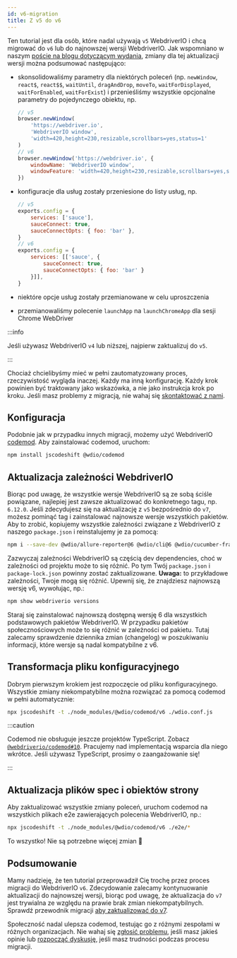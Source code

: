 ```yaml
---
id: v6-migration
title: Z v5 do v6
---
```


Ten tutorial jest dla osób, które nadal używają `v5` WebdriverIO i chcą migrować do `v6` lub do najnowszej wersji WebdriverIO. Jak wspomniano w naszym [poście na blogu dotyczącym wydania](https://webdriver.io/blog/2020/03/26/webdriverio-v6-released), zmiany dla tej aktualizacji wersji można podsumować następująco:

- skonsolidowaliśmy parametry dla niektórych poleceń (np. `newWindow`, `react$`, `react$$`, `waitUntil`, `dragAndDrop`, `moveTo`, `waitForDisplayed`, `waitForEnabled`, `waitForExist`) i przenieśliśmy wszystkie opcjonalne parametry do pojedynczego obiektu, np.

    ```js
    // v5
    browser.newWindow(
        'https://webdriver.io',
        'WebdriverIO window',
        'width=420,height=230,resizable,scrollbars=yes,status=1'
    )
    // v6
    browser.newWindow('https://webdriver.io', {
        windowName: 'WebdriverIO window',
        windowFeature: 'width=420,height=230,resizable,scrollbars=yes,status=1'
    })
    ```

- konfiguracje dla usług zostały przeniesione do listy usług, np.

    ```js
    // v5
    exports.config = {
        services: ['sauce'],
        sauceConnect: true,
        sauceConnectOpts: { foo: 'bar' },
    }
    // v6
    exports.config = {
        services: [['sauce', {
            sauceConnect: true,
            sauceConnectOpts: { foo: 'bar' }
        }]],
    }
    ```

- niektóre opcje usług zostały przemianowane w celu uproszczenia
- przemianowaliśmy polecenie `launchApp` na `launchChromeApp` dla sesji Chrome WebDriver

:::info

Jeśli używasz WebdriverIO `v4` lub niższej, najpierw zaktualizuj do `v5`.

:::

Chociaż chcielibyśmy mieć w pełni zautomatyzowany proces, rzeczywistość wygląda inaczej. Każdy ma inną konfigurację. Każdy krok powinien być traktowany jako wskazówka, a nie jako instrukcja krok po kroku. Jeśli masz problemy z migracją, nie wahaj się [skontaktować z nami](https://github.com/webdriverio/codemod/discussions/new).

## Konfiguracja

Podobnie jak w przypadku innych migracji, możemy użyć WebdriverIO [codemod](https://github.com/webdriverio/codemod). Aby zainstalować codemod, uruchom:

```sh
npm install jscodeshift @wdio/codemod
```

## Aktualizacja zależności WebdriverIO

Biorąc pod uwagę, że wszystkie wersje WebdriverIO są ze sobą ściśle powiązane, najlepiej jest zawsze aktualizować do konkretnego tagu, np. `6.12.0`. Jeśli zdecydujesz się na aktualizację z `v5` bezpośrednio do `v7`, możesz pominąć tag i zainstalować najnowsze wersje wszystkich pakietów. Aby to zrobić, kopiujemy wszystkie zależności związane z WebdriverIO z naszego `package.json` i reinstalujemy je za pomocą:

```sh
npm i --save-dev @wdio/allure-reporter@6 @wdio/cli@6 @wdio/cucumber-framework@6 @wdio/local-runner@6 @wdio/spec-reporter@6 @wdio/sync@6 wdio-chromedriver-service@6 webdriverio@6
```

Zazwyczaj zależności WebdriverIO są częścią dev dependencies, choć w zależności od projektu może to się różnić. Po tym Twój `package.json` i `package-lock.json` powinny zostać zaktualizowane. __Uwaga:__ to przykładowe zależności, Twoje mogą się różnić. Upewnij się, że znajdziesz najnowszą wersję v6, wywołując, np.:

```sh
npm show webdriverio versions
```

Staraj się zainstalować najnowszą dostępną wersję 6 dla wszystkich podstawowych pakietów WebdriverIO. W przypadku pakietów społecznościowych może to się różnić w zależności od pakietu. Tutaj zalecamy sprawdzenie dziennika zmian (changelog) w poszukiwaniu informacji, które wersje są nadal kompatybilne z v6.

## Transformacja pliku konfiguracyjnego

Dobrym pierwszym krokiem jest rozpoczęcie od pliku konfiguracyjnego. Wszystkie zmiany niekompatybilne można rozwiązać za pomocą codemod w pełni automatycznie:

```sh
npx jscodeshift -t ./node_modules/@wdio/codemod/v6 ./wdio.conf.js
```

:::caution

Codemod nie obsługuje jeszcze projektów TypeScript. Zobacz [`@webdriverio/codemod#10`](https://github.com/webdriverio/codemod/issues/10). Pracujemy nad implementacją wsparcia dla niego wkrótce. Jeśli używasz TypeScript, prosimy o zaangażowanie się!

:::

## Aktualizacja plików spec i obiektów strony

Aby zaktualizować wszystkie zmiany poleceń, uruchom codemod na wszystkich plikach e2e zawierających polecenia WebdriverIO, np.:

```sh
npx jscodeshift -t ./node_modules/@wdio/codemod/v6 ./e2e/*
```

To wszystko! Nie są potrzebne więcej zmian 🎉

## Podsumowanie

Mamy nadzieję, że ten tutorial przeprowadził Cię trochę przez proces migracji do WebdriverIO `v6`. Zdecydowanie zalecamy kontynuowanie aktualizacji do najnowszej wersji, biorąc pod uwagę, że aktualizacja do `v7` jest trywialna ze względu na prawie brak zmian niekompatybilnych. Sprawdź przewodnik migracji [aby zaktualizować do v7](v7-migration).

Społeczność nadal ulepsza codemod, testując go z różnymi zespołami w różnych organizacjach. Nie wahaj się [zgłosić problemu](https://github.com/webdriverio/codemod/issues/new), jeśli masz jakieś opinie lub [rozpocząć dyskusję](https://github.com/webdriverio/codemod/discussions/new), jeśli masz trudności podczas procesu migracji.